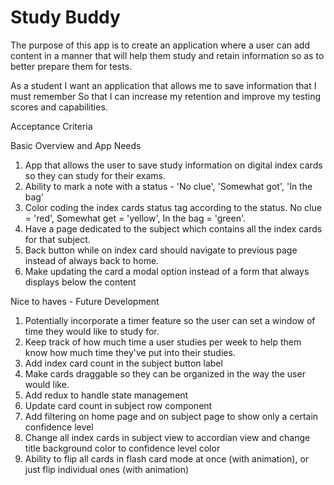 # Study Buddy

The purpose of this app is to create an application where a user can add content in a manner that will help them study and retain information so as to better prepare them for tests. 

As a student 
I want an application that allows me to save information that I must remember
So that I can increase my retention and improve my testing scores and capabilities. 

Acceptance Criteria

Basic Overview and App Needs
1. App that allows the user to save study information on digital index cards so they can study for their exams.
2. Ability to mark a note with a status - 'No clue', 'Somewhat got', 'In the bag'
3. Color coding the index cards status tag according to the status. No clue = 'red', Somewhat get = 'yellow', In the bag = 'green'.
4. Have a page dedicated to the subject which contains all the index cards for that subject.
5. Back button while on index card should navigate to previous page instead of always back to home.
6. Make updating the card a modal option instead of a form that always displays below the content

Nice to haves - Future Development
1. Potentially incorporate a timer feature so the user can set a window of time they would like to study for.
2. Keep track of how much time a user studies per week to help them know how much time they've put into their studies.
3. Add index card count in the subject button label
4. Make cards draggable so they can be organized in the way the user would like.
5. Add redux to handle state management
6. Update card count in subject row component 
7. Add filtering on home page and on subject page to show only a certain confidence level
8. Change all index cards in subject view to accordian view and change title background color to confidence level color
9. Ability to flip all cards in flash card mode at once (with animation), or just flip individual ones (with animation)